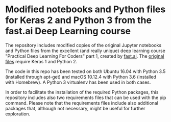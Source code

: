 # Modified notebooks and Python files for Keras 2 and Python 3 from the fast.ai Deep Learning course
The repository includes modified copies of the original Jupyter notebooks and Python files from the excellent
(and really unique) deep learning course "Practical Deep Learning For Coders" part 1,
created by [fast.ai](http://course.fast.ai). The [original files](https://github.com/fastai/courses)
require Keras 1 and Python 2.

The code in this repo has been tested on both Ubuntu 16.04 with Python 3.5 (installed through apt-get) and
macOS 10.12.4 with Python 3.6 (installed with Homebrew). A Python 3 virtualenv has been used in both cases.

In order to facilitate the installation of the required Python packages, this repository includes 
also two requirements files that can be used with the pip command.
Please note that the requirements files include also additional packages that, although not necessary,
might be useful for further exploration.
